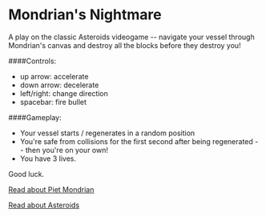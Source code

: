 Mondrian's Nightmare
=========

A play on the classic Asteroids videogame -- navigate your vessel through Mondrian's canvas and destroy all the blocks before they destroy you!

####Controls:
* up arrow: accelerate
* down arrow: decelerate
* left/right: change direction
* spacebar: fire bullet

####Gameplay:
* Your vessel starts / regenerates in a random position
* You're safe from collisions for the first second after being regenerated -- then you're on your own!
* You have 3 lives.

Good luck.

[Read about Piet Mondrian](http://en.wikipedia.org/wiki/Piet_Mondrian)

[Read about Asteroids](http://en.wikipedia.org/wiki/Asteroids_%28video_game%29)
